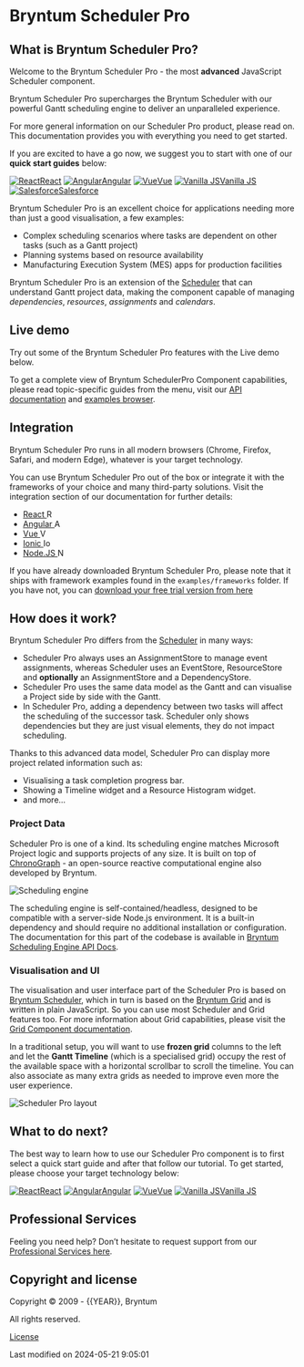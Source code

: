 [//]: # (Links in this document only works when viewed in the documentation browser, surf to ./docs)

# Bryntum Scheduler Pro

## What is Bryntum Scheduler Pro?

Welcome to the Bryntum Scheduler Pro - the most **advanced** JavaScript Scheduler component.

Bryntum Scheduler Pro supercharges the Bryntum Scheduler with our powerful Gantt scheduling engine to deliver an
unparalleled experience.

For more general information on our Scheduler Pro product, please read on. This documentation provides you with
everything you need to get started.

If you are excited to have a go now, we suggest you to start with one of our **quick start guides** below:

<div class="framework-logos">
<a href="#SchedulerPro/guides/quick-start/react.md"><img src="Core/logo/react.svg" alt="React"><span>React</span></a>
<a href="#SchedulerPro/guides/quick-start/angular.md"><img src="Core/logo/angular.svg" alt="Angular"><span>Angular</span></a>
<a href="#SchedulerPro/guides/quick-start/vue-3.md"><img src="Core/logo/vue.svg" alt="Vue"><span>Vue</span></a>
<a href="#SchedulerPro/guides/quick-start/javascript.md"><img src="Core/logo/js.svg" alt="Vanilla JS"><span>Vanilla JS</span></a>
<a href="#SchedulerPro/guides/quick-start/salesforce.md"><img src="Core/logo/salesforce.svg" alt="Salesforce"><span>Salesforce</span></a>
</div>

Bryntum Scheduler Pro is an excellent choice for applications needing more than just a good visualisation, a few examples:
* Complex scheduling scenarios where tasks are dependent on other tasks (such as a Gantt project)
* Planning systems based on resource availability
* Manufacturing Execution System (MES) apps for production facilities

Bryntum Scheduler Pro is an extension of the [Scheduler](https://bryntum.com/products/scheduler) that can understand 
Gantt project data, making the component capable of managing *dependencies*, *resources*, *assignments* and *calendars*.

## Live demo

Try out some of the Bryntum Scheduler Pro features with the Live demo below.

<div class="external-example" data-file="SchedulerPro/guides/readme/intro.js"></div>

To get a complete view of Bryntum SchedulerPro Component capabilities, please read topic-specific guides from the menu,
visit our [API documentation](#SchedulerPro/view/SchedulerPro) and [examples browser](../examples).

## Integration

Bryntum Scheduler Pro runs in all modern browsers (Chrome, Firefox, Safari, and modern Edge), whatever is your target
technology.

You can use Bryntum Scheduler Pro out of the box or integrate it with the frameworks of your choice and many third-party solutions. Visit the integration section of our documentation for further details:
* <a href="#SchedulerPro/guides/integration/react/guide.md">React <img style="height: 1em;width: 1em;margin-top:0;" src="Core/logo/react.svg" alt="React"></a>
* <a href="#SchedulerPro/guides/integration/angular/guide.md">Angular <img style="height: 1em;width: 1em;margin-top:0;" src="Core/logo/angular.svg" alt="Angular"></a>
* <a href="#SchedulerPro/guides/integration/vue/guide.md">Vue <img style="height: 1em;width: 1em;margin-top:0;" src="Core/logo/vue.svg" alt="Vue"></a>
* <a href="#SchedulerPro/guides/integration/ionic/guide.md">Ionic <img style="height: 1em;width: 1em;margin-top:0;" src="Core/logo/ionic.svg" alt="Ionic"></a>
* <a href="#SchedulerPro/guides/integration/nodejs.md">Node.JS <img style="height: 1em;width: 1em;margin-top:0;" src="Core/logo/nodejs.svg" alt="Node.js"></a>

<div class="note">
If you have already downloaded Bryntum Scheduler Pro, please note that it ships with framework examples found in
the <code>examples/frameworks</code> folder. If you have not, you can <a href="https://bryntum.com/download">
download your free trial version from here</a>
</div>

## How does it work?

Bryntum Scheduler Pro differs from the [Scheduler](https://bryntum.com/products/scheduler/examples/) in many ways:

* Scheduler Pro always uses an AssignmentStore to manage event assignments, whereas Scheduler uses an EventStore,
  ResourceStore and **optionally** an AssignmentStore and a DependencyStore.
* Scheduler Pro uses the same data model as the Gantt and can visualise a Project side by side with the Gantt.
* In Scheduler Pro, adding a dependency between two tasks will affect the scheduling of the successor task. Scheduler
  only shows dependencies but they are just visual elements, they do not impact scheduling.

Thanks to this advanced data model, Scheduler Pro can display more project related information such as:
* Visualising a task completion progress bar.
* Showing a Timeline widget and a Resource Histogram widget.
* and more...

### Project Data

Scheduler Pro is one of a kind. Its scheduling engine matches Microsoft Project logic and supports projects of any size.
It is built on top of [ChronoGraph](https://github.com/bryntum/chronograph) - an open-source reactive computational
engine also developed by Bryntum.

<img src="SchedulerPro/chronograph.png" class="b-screenshot" alt="Scheduling engine">

The scheduling engine is self-contained/headless, designed to be compatible with a server-side Node.js environment. It
is a built-in dependency and should require no additional installation or configuration.
The documentation for this part of the codebase is available in [Bryntum Scheduling Engine API Docs](engine).

### Visualisation and UI

The visualisation and user interface part of the Scheduler Pro is based on
[Bryntum Scheduler](https://bryntum.com/products/scheduler), which in turn is based on the
[Bryntum Grid](https://bryntum.com/products/grid) and is written in plain JavaScript. So you can use most Scheduler and
Grid features too. For more information about Grid capabilities, please visit the 
[Grid Component documentation](https://bryntum.com/products/grid/docs/).

In a traditional setup, you will want to use **frozen grid** columns to the left and let the **Gantt Timeline** (which
is a specialised grid) occupy the rest of the available space with a horizontal scrollbar to scroll the timeline. You
can also associate as many extra grids as needed to improve even more the user experience.

<img src="SchedulerPro/schedulerpro-layout.png" class="b-screenshot" alt="Scheduler Pro layout">

[//]: # (do not change the title of the last section unless you adapt GA Tag tutorial_complete)
## What to do next?

The best way to learn how to use our Scheduler Pro component is to first select a quick start guide and after that
follow our tutorial. To get started, please choose your target technology below:

<div class="framework-logos">
<a href="#SchedulerPro/guides/quick-start/react.md"><img src="Core/logo/react.svg" alt="React"><span>React</span></a>
<a href="#SchedulerPro/guides/quick-start/angular.md"><img src="Core/logo/angular.svg" alt="Angular"><span>Angular</span></a>
<a href="#SchedulerPro/guides/quick-start/vue-3.md"><img src="Core/logo/vue.svg" alt="Vue"><span>Vue</span></a>
<a href="#SchedulerPro/guides/quick-start/javascript.md"><img src="Core/logo/js.svg" alt="Vanilla JS"><span>Vanilla JS</span></a>
</div>

## Professional Services

Feeling you need help? Don’t hesitate to request support from our 
[Professional Services here](https://bryntum.com/services/).

## Copyright and license

Copyright © 2009 - {{YEAR}}, Bryntum

All rights reserved.

[License](https://bryntum.com/products/schedulerpro/license/)


<p class="last-modified">Last modified on 2024-05-21 9:05:01</p>
